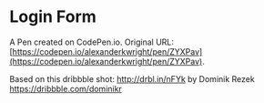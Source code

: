 # Login Form

A Pen created on CodePen.io. Original URL: [https://codepen.io/alexanderkwright/pen/ZYXPav](https://codepen.io/alexanderkwright/pen/ZYXPav).

Based on this dribbble shot: http://drbl.in/nFYk by Dominik Rezek https://dribbble.com/dominikr